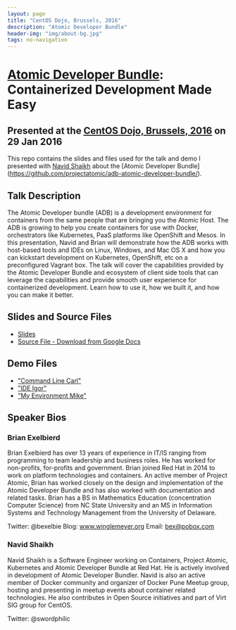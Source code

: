 ```yaml
---
layout: page
title: "CentOS Dojo, Brussels, 2016"
description: "Atomic Developer Bundle"
header-img: "img/about-bg.jpg"
tags: no-navigation
---
```


# [Atomic Developer Bundle](https://github.com/projectatomic/adb-atomic-developer-bundle/): Containerized Development Made Easy
## Presented at the [CentOS Dojo, Brussels, 2016](https://wiki.centos.org/Events/Dojo/Brussels2016) on 29 Jan 2016

This repo contains the slides and files used
for the talk and demo I presented with [Navid
Shaikh](https://twitter.com/swordphilic) about the [Atomic Developer
Bundle] (https://github.com/projectatomic/adb-atomic-developer-bundle/).

## Talk Description

The Atomic Developer bundle (ADB) is a development environment for
containers from the same people that are bringing you the Atomic
Host. The ADB is growing to help you create containers for use with
Docker, orchestrators like Kubernetes, PaaS platforms like OpenShift
and Mesos. In this presentation, Navid and Brian will demonstrate how
the ADB works with host-based tools and IDEs on Linux, Windows, and Mac
OS X and how you can kickstart development on Kubernetes, OpenShift,
etc on a preconfigured Vagrant box. The talk will cover the capabilities
provided by the Atomic Developer Bundle and ecosystem of client side tools
that can leverage the capabilities and provide smooth user experience
for containerized development. Learn how to use it, how we built it,
and how you can make it better.

## Slides and Source Files

- [Slides](slides.pdf)
- [Source File - Download from Google Docs](slides.pptx)

## Demo Files

- ["Command Line Carl"](carl)
- ["IDE Igor"](igor)
- ["My Environment Mike"](mike)

## Speaker Bios

### Brian Exelbierd

Brian Exelbierd has over 13 years of experience in IT/IS ranging from
programming to team leadership and business roles.  He has worked for
non-profits, for-profits and government. Brian joined Red Hat in 2014 to
work on platform technologies and containers. An active member of Project
Atomic, Brian has worked closely on the design and implementation of
the Atomic Developer Bundle and has also worked with documentation and
related tasks.  Brian has a BS in Mathematics Education (concentration
Computer Science) from NC State University and an MS in Information
Systems and Technology Management from the University of Delaware.

Twitter: @bexelbie Blog: www.winglemeyer.org Email: bex@pobox.com

### Navid Shaikh

Navid Shaikh is a Software Engineer working on Containers, Project
Atomic, Kubernetes and Atomic Developer Bundle at Red Hat. He is actively
involved in development of Atomic Developer Bundler. Navid is also an
active member of Docker community and organizer of Docker Pune Meetup
group, hosting and presenting in meetup events about container related
technologies. He also contributes in Open Source initiatives and part
of Virt SIG group for CentOS.

Twitter: @swordphilic
